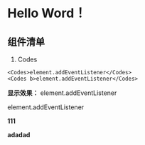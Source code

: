 # Hello Word！

## 组件清单

1. Codes

``` vue
<Codes>element.addEventListener</Codes>
<Codes b>element.addEventListener</Codes>
```
**显示效果：**
<Codes>element.addEventListener</Codes>


<Codes b>element.addEventListener</Codes>

<b>111</b>

**adadad**